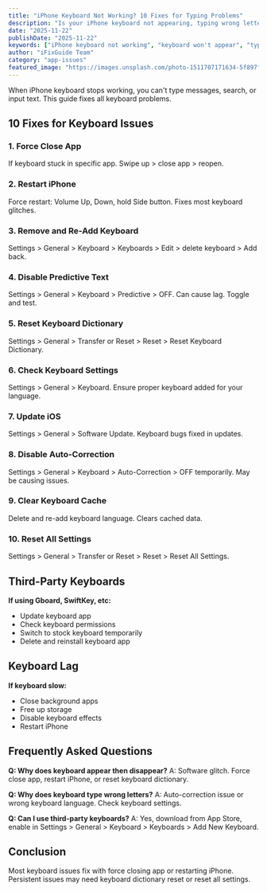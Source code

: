 ```yaml
---
title: "iPhone Keyboard Not Working? 10 Fixes for Typing Problems"
description: "Is your iPhone keyboard not appearing, typing wrong letters, or lagging? Fix all keyboard issues with our troubleshooting guide."
date: "2025-11-22"
publishDate: "2025-11-22"
keywords: ["iPhone keyboard not working", "keyboard won't appear", "typing problems iPhone", "keyboard lagging", "fix iPhone keyboard"]
author: "iFixGuide Team"
category: "app-issues"
featured_image: "https://images.unsplash.com/photo-1511707171634-5f897ff02aa9?w=1200&q=80"
---
```


When iPhone keyboard stops working, you can't type messages, search, or input text. This guide fixes all keyboard problems.

## 10 Fixes for Keyboard Issues

### 1. Force Close App
If keyboard stuck in specific app. Swipe up > close app > reopen.

### 2. Restart iPhone
Force restart: Volume Up, Down, hold Side button. Fixes most keyboard glitches.

### 3. Remove and Re-Add Keyboard
Settings > General > Keyboard > Keyboards > Edit > delete keyboard > Add back.

### 4. Disable Predictive Text
Settings > General > Keyboard > Predictive > OFF. Can cause lag. Toggle and test.

### 5. Reset Keyboard Dictionary
Settings > General > Transfer or Reset > Reset > Reset Keyboard Dictionary.

### 6. Check Keyboard Settings
Settings > General > Keyboard. Ensure proper keyboard added for your language.

### 7. Update iOS
Settings > General > Software Update. Keyboard bugs fixed in updates.

### 8. Disable Auto-Correction
Settings > General > Keyboard > Auto-Correction > OFF temporarily. May be causing issues.

### 9. Clear Keyboard Cache
Delete and re-add keyboard language. Clears cached data.

### 10. Reset All Settings
Settings > General > Transfer or Reset > Reset > Reset All Settings.

## Third-Party Keyboards

**If using Gboard, SwiftKey, etc:**
- Update keyboard app
- Check keyboard permissions
- Switch to stock keyboard temporarily
- Delete and reinstall keyboard app

## Keyboard Lag

**If keyboard slow:**
- Close background apps
- Free up storage
- Disable keyboard effects
- Restart iPhone

## Frequently Asked Questions

**Q: Why does keyboard appear then disappear?**
A: Software glitch. Force close app, restart iPhone, or reset keyboard dictionary.

**Q: Why does keyboard type wrong letters?**
A: Auto-correction issue or wrong keyboard language. Check keyboard settings.

**Q: Can I use third-party keyboards?**
A: Yes, download from App Store, enable in Settings > General > Keyboard > Keyboards > Add New Keyboard.

## Conclusion
Most keyboard issues fix with force closing app or restarting iPhone. Persistent issues may need keyboard dictionary reset or reset all settings.
